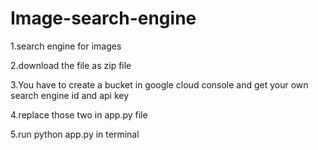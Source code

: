 # Image-search-engine

1.search engine for images

2.download the file as zip file

3.You have to create a bucket in google cloud console and get your own search engine id and api key

4.replace those two in app.py file 

5.run python app.py in terminal
